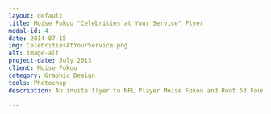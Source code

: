 ```yaml
---
layout: default
title: Moise Fokou "Celebrities at Your Service" Flyer
modal-id: 4
date: 2014-07-15
img: CelebritiesAtYourService.png
alt: image-alt
project-date: July 2013
client: Moise Fokou
category: Graphic Design
tools: Photoshop
description: An invite flyer to NFL Player Moise Fokou and Root 53 Foundation's dinner event featuring celebrity waiters.

---
```

